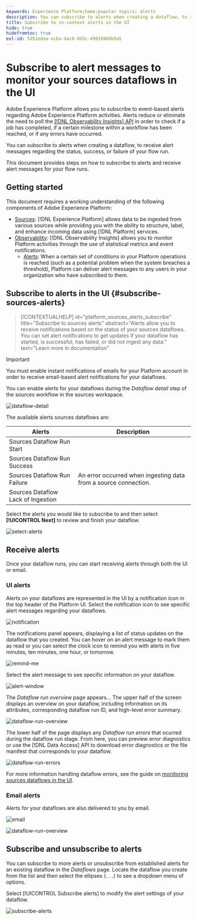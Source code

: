 ```yaml
---
keywords: Experience Platform;home;popular topics; alerts
description: You can subscribe to alerts when creating a dataflow, to receive alert messages regarding the status, success, or failure of your flow run.
title: Subscribe to in-context alerts in the UI
hide: true
hidefromtoc: true
exl-id: 5d51edaa-ecba-4ac0-8d3c-49010466b9a5
---
```

# Subscribe to alert messages to monitor your sources dataflows in the UI

Adobe Experience Platform allows you to subscribe to event-based alerts regarding Adobe Experience Platform activities. Alerts reduce or eliminate the need to poll the [[!DNL Observability Insights] API](../../../observability/api/overview.md) in order to check if a job has completed, if a certain milestone within a workflow has been reached, or if any errors have occurred.

You can subscribe to alerts when creating a dataflow, to receive alert messages regarding the status, success, or failure of your flow run.

This document provides steps on how to subscribe to alerts and receive alert messages for your flow runs.

## Getting started

This document requires a working understanding of the following components of Adobe Experience Platform:

* [Sources](../../home.md): [!DNL Experience Platform] allows data to be ingested from various sources while providing you with the ability to structure, label, and enhance incoming data using [!DNL Platform] services.
* [Observability](../../../observability/home.md): [!DNL Observability Insights] allows you to monitor Platform activities through the use of statistical metrics and event notifications.
  * [Alerts](../../../observability/alerts/overview.md): When a certain set of conditions in your Platform operations is reached (such as a potential problem when the system breaches a threshold), Platform can deliver alert messages to any users in your organization who have subscribed to them.

## Subscribe to alerts in the UI {#subscribe-sources-alerts}

>[!CONTEXTUALHELP]
>id="platform_sources_alerts_subscribe"
>title="Subscribe to sources alerts"
>abstract="Alerts allow you to receive notifications based on the status of your sources dataflows. You can set alert notifications to get updates if your dataflow has started, is successful, has failed, or did not ingest any data."
>text="Learn more in documentation"

>[!IMPORTANT]
>
>You must enable instant notifications of emails for your Platform account in order to receive email-based alert notifications for your dataflows.

You can enable alerts for your dataflows during the *Dataflow detail* step of the sources workflow in the sources workspace.

![dataflow-detail](../../images/tutorials/alerts/dataflow-detail.png)

The available alerts sources dataflows are:

| Alerts | Description |
| --- | --- |
| Sources Dataflow Run Start | |
| Sources Dataflow Run Success | |
| Sources Dataflow Run Failure | An error occurred when ingesting data from a source connection. |
| Sources Dataflow Lack of Ingestion | |

Select the alerts you would like to subscribe to and then select **[!UICONTROL Next]** to review and finish your dataflow.

![select-alerts](../../images/tutorials/alerts/select-alerts.png)

## Receive alerts

Once your dataflow runs, you can start receiving alerts through both the UI or email.

### UI alerts

Alerts on your dataflows are represented in the UI by a notification icon in the top header of the Platform UI. Select the notification icon to see specific alert messages regarding your dataflows.

![notification](../../images/tutorials/alerts/notification.png)

The notifications panel appears, displaying a list of status updates on the dataflow that you created. You can hover on an alert message to mark them as read or you can select the clock icon to remind you with alerts in five minutes, ten minutes, one hour, or tomorrow.

![remind-me](../../images/tutorials/alerts/remind-me.png)

Select the alert message to see specific information on your dataflow.

![alert-window](../../images/tutorials/alerts/alert-window.png)

The *Dataflow run overview* page appears... The upper half of the screen displays an overview on your dataflow, including information on its attributes, corresponding dataflow run ID, and high-level error summary.

![dataflow-run-overview](../../images/tutorials/alerts/dataflow-run-overview.png)

The lower half of the page displays any *Dataflow run errors* that ocurred during the dataflow run stage. From here, you can preview error diagnostics or use the [!DNL Data Access] API to download error diagnostics or the file manifest that corresponds to your dataflow.

![dataflow-run-errors](../../images/tutorials/alerts/dataflow-run-errors.png)

For more information handling dataflow errors, see the guide on [monitoring sources dataflows in the UI](../../../dataflows/ui/monitor-sources.md).

### Email alerts

Alerts for your dataflows are also delivered to you by email.

![email](../../images/tutorials/alerts/email.png)

![dataflow-run-overview](../../images/tutorials/alerts/dataflow-run-overview.png)

## Subscribe and unsubscribe to alerts

You can subscribe to more alerts or unsubscribe from established alerts for an existing dataflow in the *Dataflows* page. Locate the dataflow you create from the list and then select the ellipses (`...`) to see a dropdown menu of options.

Select [!UICONTROL Subscribe alerts] to modify the alert settings of your dataflow.

![subscribe-alerts](../../images/tutorials/alerts/subscribe-alerts.png)